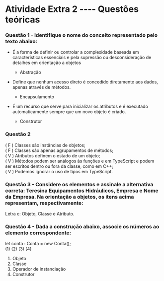 # Atividade Extra 2 ---- Questões teóricas

### Questão 1 - Identifique o nome do conceito representado pelo texto abaixo:
- É a forma de definir ou controlar a complexidade baseada em características essenciais e pela supressão ou desconsideração de detalhes em orientação a objetos
    - Abstração

- Define que nenhum acesso direto é concedido diretamente aos dados, apenas através de métodos.
    - Encapsulamento

- É um recurso que serve para inicializar os atributos e é executado automaticamente sempre que um novo objeto é criado.
    - Construtor


### Questão 2
( F ) Classes são instâncias de objetos;  
( F ) Classes são apenas agrupamentos de métodos;  
( V ) Atributos definem o estado de um objeto;  
( V ) Métodos podem ser análogos às funções e em TypeScript e podem ser escritos dentro ou fora da classe, como em C++;  
( V ) Podemos ignorar o uso de tipos em TypeScript.  


### Questão 3 - Considere os elementos e assinale a alternativa correta: Teresina Equipamentos Hidráulicos, Empresa e Nome da Empresa. Na orientação a objetos, os itens acima representam, respectivamente:
Letra c: Objeto, Classe e Atributo.


### Questão 4 - Dada a construção abaixo, associe os números ao elemento correspondente:
let conta : Conta = new Conta();  
     (1)     (2)    (3)   (4)  

1. Objeto
2. Classe
3. Operador de instanciação
4. Construtor